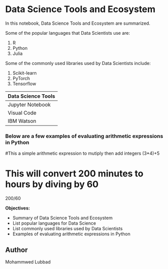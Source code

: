 # Data Science Tools and Ecosystem

In this notebook, Data Science Tools and Ecosystem are summarized.

Some of the popular languages that Data Scientists use are:
1. R 
2. Python
3. Julia

Some of the commonly used libraries used by Data Scientists include:
1. Scikit-learn
2. PyTorch
3. Tensorflow

  | Data Science Tools  |
  |---------------------|
  | Jupyter Notebook    |
  | Visual Code         |
  | IBM Watson          |

  ### Below are a few examples of evaluating arithmetic expressions in Python

  #This a simple arithmetic expression to mutiply then add integers
(3*4)+5

# This will convert 200 minutes to hours by diving by 60
200/60

__Objectives:__
- Summary of Data Science Tools and Ecosystem
- List popular languages for Data Science
- List commonly used libraries used by Data Scientists
- Examples of evaluating arithmetic expressions in Python

## Author
Mohammwed Lubbad
